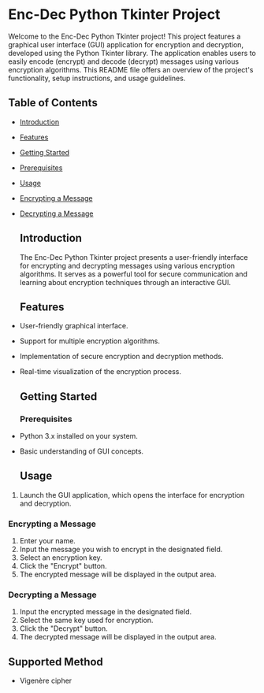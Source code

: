 # Enc-Dec Python Tkinter Project

Welcome to the Enc-Dec Python Tkinter project! This project features a graphical user interface (GUI) application for encryption and decryption, developed using the Python Tkinter library. The application enables users to easily encode (encrypt) and decode (decrypt) messages using various encryption algorithms. This README file offers an overview of the project's functionality, setup instructions, and usage guidelines.

## Table of Contents

- [Introduction](#introduction)
- [Features](#features)
- [Getting Started](#getting-started)
- [Prerequisites](#prerequisites)
- [Usage](#usage)
- [Encrypting a Message](#encrypting-a-message)
- [Decrypting a Message](#decrypting-a-message)

  ## Introduction

  The Enc-Dec Python Tkinter project presents a user-friendly interface for encrypting and decrypting messages using various encryption algorithms. It serves as a 
  powerful tool for secure communication and learning about encryption techniques through an interactive GUI.

  ## Features

- User-friendly graphical interface.
- Support for multiple encryption algorithms.
- Implementation of secure encryption and decryption methods.
- Real-time visualization of the encryption process.

  ## Getting Started

  ### Prerequisites

- Python 3.x installed on your system.
- Basic understanding of GUI concepts.

  ## Usage

1. Launch the GUI application, which opens the interface for encryption and decryption.

  ### Encrypting a Message

1. Enter your name.
2. Input the message you wish to encrypt in the designated field.
3. Select an encryption key.
4. Click the "Encrypt" button.
5. The encrypted message will be displayed in the output area.

  ### Decrypting a Message

1. Input the encrypted message in the designated field.
2. Select the same key used for encryption.
3. Click the "Decrypt" button.
4. The decrypted message will be displayed in the output area.

  ## Supported Method

- Vigenère cipher


